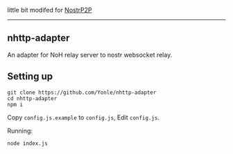 little bit modifed for [NostrP2P](https://github.com/ryogrid/nostrp2p)

---

## nhttp-adapter
An adapter for NoH relay server to nostr websocket relay.

## Setting up
```
git clone https://github.com/Yonle/nhttp-adapter
cd nhttp-adapter
npm i
```

Copy `config.js.example` to `config.js`, Edit `config.js`.

Running:
```
node index.js
```
